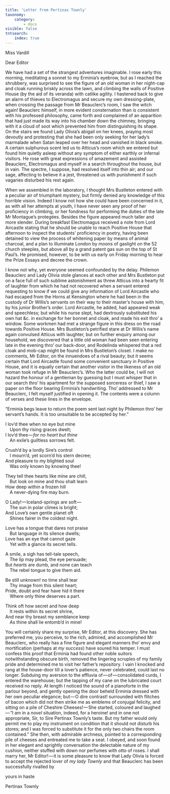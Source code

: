 ```yaml
---
title: 'Letter from Pertinax Townly'
taxonomy:
    category:
        - docs
visible: false
tntsearch:
    index: true
---
```


<div class="author">Miss Vardill</div>

Dear Editor

We have had a set of the strangest adventures imaginable. I rose early this morning, meditating a sonnet to my Erminia’s eyebrow, but as I reached the shrubbery, was surprised to see the figure of an old woman in her night-cap and cloak running briskly across the lawn, and climbing the walls of Positive House (by the aid of its veranda) with catlike agility. I hastened back to give an alarm of thieves to Electromagus and secure my own dressing-plate, when crossing the passage from Mr Beauclerc’s room, I saw the witch again! Beauclerc himself, in more evident consternation than is consistent with his professed philosophy, came forth and complained of an apparition that had just made its way into his chamber down the chimney, bringing with it a cloud of soot which prevented him from distinguishing its shape. On the stairs we found Lady Olivia’s abigail on her knees, praying most devoutly and protesting that she had been only seeking for her lady’s marmalade when Satan leaped over her head and vanished in black smoke. A certain sulphurous scent led us to Atticus’s room which we entered but found him quietly asleep without any symptom of either earthly or infernal visitors. He rose with great expressions of amazement and assisted Beauclerc, Electromagus and myself in a search throughout the house, but in vain. The spectre, I suppose, had resolved itself into thin air; and our sage, affecting to believe it a jest, threatened us with punishment if such vagaries disturbed his rest again.

When we assembled in the laboratory, I thought Mrs Bustleton entered with a peculiar air of triumphant mystery, but firmly denied any knowledge of this horrible vision. Indeed I know not how she could have been concerned in it, as with all her attempts at youth, I have never seen any proof of her proficiency in climbing, or her fondness for performing the duties of the late Mr Montague’s protegées. Besides the figure appeared much taller and more slender. During breakfast Electromagus received a note from Lord Aircastle stating that he should be unable to reach Positive House that afternoon to inspect the students’ proficiency in poetry, having been detained to view the process of whitening paper by means of animal charcoal, and a plan to illuminate London by moons of gaslight on the 52 church steeples, but above all by a grand patent gas sun on the top of St Paul’s. He promised, however, to be with us early on Friday morning to hear the Prize Essays and decree the crown.

I know not why, yet everyone seemed confounded by the delay. Philemon Beauclerc and Lady Olivia stole glances at each other and Mrs Bustleton put on a face full of such sublime astonishment as threw Atticus into a hearty fit of laughter from which he had not recovered when a servant entered requesting to know if we could give any information of Lord Aircastle who had escaped from the Horns at Kensington where he had been in the custody of Dr Willis’s servants on their way to their master’s house with him, by his junior Brother’s order. Lord Aircastle, he added, had appeared weak and speechless; but while his nurse slept, had dextrously substituted his own hat &c. in exchange for her bonnet and cloak, and made his exit thro’ a window. Some workmen had met a strange figure in this dress on the road towards Positive House. Mrs Bustleton’s petrified stare at Dr Willis’s name again convulsed Atticus with laughter, but on further enquiry among our household, we discovered that a little old woman had been seen entering late in the evening thro’ our back-door, and Rodelinda whispered that a red cloak and mob-cap might be found in Mrs Bustleton’s closet. I make no comments, Mr Editor, on the innuendoes of a rival beauty; but it seems certain that Lord Aircastle found some convenient sanctuary in Positive House, and it is equally certain that another visitor in the likeness of an old woman took refuge in Mr Beauclerc’s. Who the latter could be, I will not hazard the honour of a gentleman by guessing but I must whisper that in our search thro’ his apartment for the supposed sorceress or thief, I saw a paper on the floor bearing Erminia’s handwriting. Tho’ addressed to Mr Beauclerc, I felt myself justified in opening it. The contents were a column of verses and these lines in the envelope.  

“Erminia begs leave to return the poem sent last night by Philemon thro’ her servant’s hands. It is too unsuitable to be accepted by her.”

I lov’d thee when no eye but mine  
&emsp;Upon thy rising graces dwelt;  
I lov’d thee — *for no heart but thine*  
&emsp;An exile’s guiltless sorrows felt.  

Crush’d by a lordly Sire’s control  
&emsp;I mourn’d, yet scorn’d his stern decree;  
And pleasure to my blighted soul  
&emsp;Was only known by knowing thee!  

They tell thee hearts like mine are chill,  
&emsp;But look on mine and thou shalt learn  
How deep within a frozen hill  
&emsp;A never-dying fire may burn.    

O Lady! — Iceland-springs are soft —   
&emsp;The sun in polar climes is bright;  
And Love’s own gentle planet oft  
&emsp;Shines fairer in the coldest night.  

Love has a tongue that dares not praise  
&emsp;But language in its silence dwells;  
Love has an eye that cannot gaze  
&emsp;Yet with a glance its secret tells.  

A smile, a sigh has tell-tale speech,  
&emsp;The lip may plead, the eye persuade;  
But *hearts* are dumb, and none can teach  
&emsp;The rebel tongue to give them aid.  

Be still unknown! no time shall tear  
&emsp;Thy image from this silent heart;  
Pride, doubt and fear have hid it there  
&emsp;Where only thine deserves a part.  

Think oft how secret and how deep  
&emsp;It rests within its secret shrine,  
And near thy breast my semblance keep  
&emsp;As thine shall lie entomb’d in mine!

You will certainly share my surprise, Mr Editor, at this discovery. She has preferred me, you perceive, to the rich, admired, and accomplished Mr Beauclerc, who really has a fine figure and elegant manners tho’ envy and mortification (perhaps at *my success*) have soured his temper. I must confess this proof that Erminia had found other noble suitors notwithstanding obscure birth, removed the lingering scruples of my family pride and determined me to visit her father’s repository. I vain I knocked and rang at the house-door till a lover’s patience, never celebrated, could last no longer. Subduing my aversion to the effluvia of — of — consolidated curds, I entered the warehouse; but the tapping of my cane on the lubricated court received no reply. At length I noticed the sound of a pianoforte in the parlour beyond, and gently opening the door beheld Erminia dressed with her own peculiar elegance; but — O dire contrast! surrounded with flitches of bacon which did not then strike me as emblems of conjugal felicity, and sitting on a pile of Cheshire Cheeses! — She started, coloured and laughed — “I am in a *novel* situation, indeed, for a heroine! and in one not appropriate, Sir, to Sire Pertinax Townly’s taste. But my father would only permit me to play my instrument on condition that it should not disturb his stores; and I was forced to substitute it for the only two chairs the room contained.” She then, with admirable archness, pointed to a corresponding pile of cheeses and entreated me to take a seat. I obeyed, and soon found in her elegant and sprightly conversation the delectable nature of my cushion, neither stuffed with down nor perfumes with otto of roses. I shall marry her, Mr Editor! — it is some pleasure to know that Lady Olivia is forced to accept the rejected lover of *my lady Townly* and that Beauclerc has been successfully rivalled by

yours in haste  

Pertinax Townly
